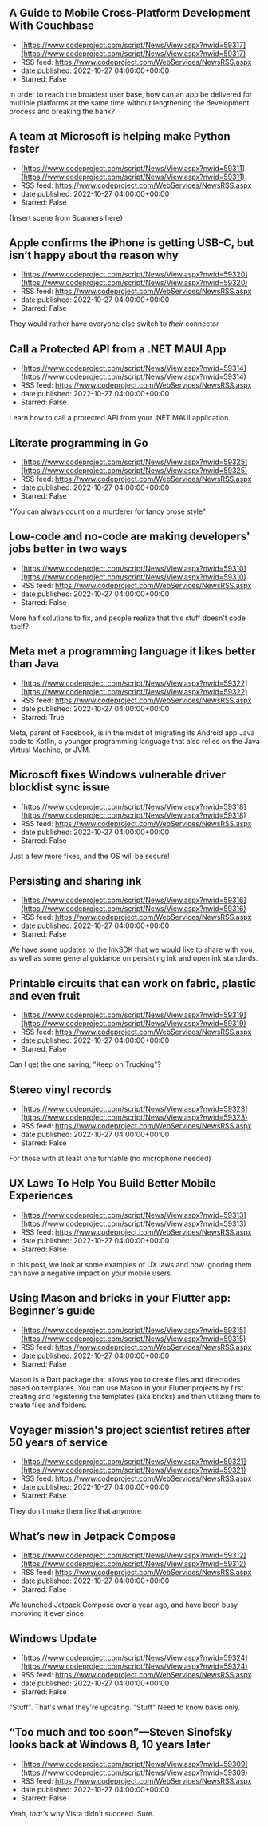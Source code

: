 ## A Guide to Mobile Cross-Platform Development With Couchbase
 - [https://www.codeproject.com/script/News/View.aspx?nwid=59317](https://www.codeproject.com/script/News/View.aspx?nwid=59317)
 - RSS feed: https://www.codeproject.com/WebServices/NewsRSS.aspx
 - date published: 2022-10-27 04:00:00+00:00
 - Starred: False

In order to reach the broadest user base, how can an app be delivered for multiple platforms at the same time without lengthening the development process and breaking the bank?

## A team at Microsoft is helping make Python faster
 - [https://www.codeproject.com/script/News/View.aspx?nwid=59311](https://www.codeproject.com/script/News/View.aspx?nwid=59311)
 - RSS feed: https://www.codeproject.com/WebServices/NewsRSS.aspx
 - date published: 2022-10-27 04:00:00+00:00
 - Starred: False

{Insert scene from Scanners here}

## Apple confirms the iPhone is getting USB-C, but isn’t happy about the reason why
 - [https://www.codeproject.com/script/News/View.aspx?nwid=59320](https://www.codeproject.com/script/News/View.aspx?nwid=59320)
 - RSS feed: https://www.codeproject.com/WebServices/NewsRSS.aspx
 - date published: 2022-10-27 04:00:00+00:00
 - Starred: False

They would rather have everyone else switch to *their* connector

## Call a Protected API from a .NET MAUI App
 - [https://www.codeproject.com/script/News/View.aspx?nwid=59314](https://www.codeproject.com/script/News/View.aspx?nwid=59314)
 - RSS feed: https://www.codeproject.com/WebServices/NewsRSS.aspx
 - date published: 2022-10-27 04:00:00+00:00
 - Starred: False

Learn how to call a protected API from your .NET MAUI application.

## Literate programming in Go
 - [https://www.codeproject.com/script/News/View.aspx?nwid=59325](https://www.codeproject.com/script/News/View.aspx?nwid=59325)
 - RSS feed: https://www.codeproject.com/WebServices/NewsRSS.aspx
 - date published: 2022-10-27 04:00:00+00:00
 - Starred: False

"You can always count on a murderer for fancy prose style"

## Low-code and no-code are making developers' jobs better in two ways
 - [https://www.codeproject.com/script/News/View.aspx?nwid=59310](https://www.codeproject.com/script/News/View.aspx?nwid=59310)
 - RSS feed: https://www.codeproject.com/WebServices/NewsRSS.aspx
 - date published: 2022-10-27 04:00:00+00:00
 - Starred: False

More half solutions to fix, and people realize that this stuff doesn't code itself?

## Meta met a programming language it likes better than Java
 - [https://www.codeproject.com/script/News/View.aspx?nwid=59322](https://www.codeproject.com/script/News/View.aspx?nwid=59322)
 - RSS feed: https://www.codeproject.com/WebServices/NewsRSS.aspx
 - date published: 2022-10-27 04:00:00+00:00
 - Starred: True

Meta, parent of Facebook, is in the midst of migrating its Android app Java code to Kotlin, a younger programming language that also relies on the Java Virtual Machine, or JVM.

## Microsoft fixes Windows vulnerable driver blocklist sync issue
 - [https://www.codeproject.com/script/News/View.aspx?nwid=59318](https://www.codeproject.com/script/News/View.aspx?nwid=59318)
 - RSS feed: https://www.codeproject.com/WebServices/NewsRSS.aspx
 - date published: 2022-10-27 04:00:00+00:00
 - Starred: False

Just a few more fixes, and the OS will be secure!

## Persisting and sharing ink
 - [https://www.codeproject.com/script/News/View.aspx?nwid=59316](https://www.codeproject.com/script/News/View.aspx?nwid=59316)
 - RSS feed: https://www.codeproject.com/WebServices/NewsRSS.aspx
 - date published: 2022-10-27 04:00:00+00:00
 - Starred: False

We have some updates to the InkSDK that we would like to share with you, as well as some general guidance on persisting ink and open ink standards.

## Printable circuits that can work on fabric, plastic and even fruit
 - [https://www.codeproject.com/script/News/View.aspx?nwid=59319](https://www.codeproject.com/script/News/View.aspx?nwid=59319)
 - RSS feed: https://www.codeproject.com/WebServices/NewsRSS.aspx
 - date published: 2022-10-27 04:00:00+00:00
 - Starred: False

Can I get the one saying, "Keep on Trucking"?

## Stereo vinyl records
 - [https://www.codeproject.com/script/News/View.aspx?nwid=59323](https://www.codeproject.com/script/News/View.aspx?nwid=59323)
 - RSS feed: https://www.codeproject.com/WebServices/NewsRSS.aspx
 - date published: 2022-10-27 04:00:00+00:00
 - Starred: False

For those with at least one turntable (no microphone needed)

## UX Laws To Help You Build Better Mobile Experiences
 - [https://www.codeproject.com/script/News/View.aspx?nwid=59313](https://www.codeproject.com/script/News/View.aspx?nwid=59313)
 - RSS feed: https://www.codeproject.com/WebServices/NewsRSS.aspx
 - date published: 2022-10-27 04:00:00+00:00
 - Starred: False

In this post, we look at some examples of UX laws and how ignoring them can have a negative impact on your mobile users.

## Using Mason and bricks in your Flutter app: Beginner’s guide
 - [https://www.codeproject.com/script/News/View.aspx?nwid=59315](https://www.codeproject.com/script/News/View.aspx?nwid=59315)
 - RSS feed: https://www.codeproject.com/WebServices/NewsRSS.aspx
 - date published: 2022-10-27 04:00:00+00:00
 - Starred: False

Mason is a Dart package that allows you to create files and directories based on templates. You can use Mason in your Flutter projects by first creating and registering the templates (aka bricks) and then utilizing them to create files and folders.

## Voyager mission's project scientist retires after 50 years of service
 - [https://www.codeproject.com/script/News/View.aspx?nwid=59321](https://www.codeproject.com/script/News/View.aspx?nwid=59321)
 - RSS feed: https://www.codeproject.com/WebServices/NewsRSS.aspx
 - date published: 2022-10-27 04:00:00+00:00
 - Starred: False

They don't make them like that anymore

## What’s new in Jetpack Compose
 - [https://www.codeproject.com/script/News/View.aspx?nwid=59312](https://www.codeproject.com/script/News/View.aspx?nwid=59312)
 - RSS feed: https://www.codeproject.com/WebServices/NewsRSS.aspx
 - date published: 2022-10-27 04:00:00+00:00
 - Starred: False

We launched Jetpack Compose over a year ago, and have been busy improving it ever since.

## Windows Update
 - [https://www.codeproject.com/script/News/View.aspx?nwid=59324](https://www.codeproject.com/script/News/View.aspx?nwid=59324)
 - RSS feed: https://www.codeproject.com/WebServices/NewsRSS.aspx
 - date published: 2022-10-27 04:00:00+00:00
 - Starred: False

"Stuff". That's what they're updating. "Stuff" Need to know basis only.

## “Too much and too soon”—Steven Sinofsky looks back at Windows 8, 10 years later
 - [https://www.codeproject.com/script/News/View.aspx?nwid=59309](https://www.codeproject.com/script/News/View.aspx?nwid=59309)
 - RSS feed: https://www.codeproject.com/WebServices/NewsRSS.aspx
 - date published: 2022-10-27 04:00:00+00:00
 - Starred: False

Yeah, _that's_ why Vista didn't succeed. Sure.
